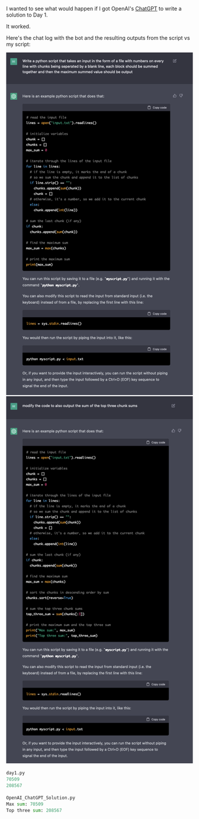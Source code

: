I wanted to see what would happen if I got OpenAI's [ChatGPT](https://chat.openai.com/chat) to write a solution to Day 1.

It worked.

Here's the chat log with the bot and the resulting outputs from the script vs my script:

![](1.png)
![](2.png)


```py
day1.py
70509
208567

OpenAI_ChatGPT_Solution.py
Max sum: 70509
Top three sum: 208567
```